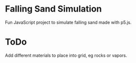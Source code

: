 # Falling Sand Simulation

Fun JavaScript project to simulate falling sand made with p5.js.

# ToDo

Add different materials to place into grid, eg rocks or vapors.
